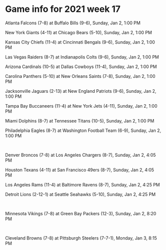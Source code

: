# Game info for 2021 week 17

Atlanta Falcons (7-8) at Buffalo Bills (9-6), Sunday, Jan 2, 1:00 PM

New York Giants (4-11) at Chicago Bears (5-10), Sunday, Jan 2, 1:00 PM

Kansas City Chiefs (11-4) at Cincinnati Bengals (9-6), Sunday, Jan 2, 1:00 PM

Las Vegas Raiders (8-7) at Indianapolis Colts (9-6), Sunday, Jan 2, 1:00 PM

Arizona Cardinals (10-5) at Dallas Cowboys (11-4), Sunday, Jan 2, 1:00 PM

Carolina Panthers (5-10) at New Orleans Saints (7-8), Sunday, Jan 2, 1:00 PM

Jacksonville Jaguars (2-13) at New England Patriots (9-6), Sunday, Jan 2, 1:00 PM

Tampa Bay Buccaneers (11-4) at New York Jets (4-11), Sunday, Jan 2, 1:00 PM

Miami Dolphins (8-7) at Tennessee Titans (10-5), Sunday, Jan 2, 1:00 PM

Philadelphia Eagles (8-7) at Washington Football Team (6-9), Sunday, Jan 2, 1:00 PM


<br/>

Denver Broncos (7-8) at Los Angeles Chargers (8-7), Sunday, Jan 2, 4:05 PM

Houston Texans (4-11) at San Francisco 49ers (8-7), Sunday, Jan 2, 4:05 PM

Los Angeles Rams (11-4) at Baltimore Ravens (8-7), Sunday, Jan 2, 4:25 PM

Detroit Lions (2-12-1) at Seattle Seahawks (5-10), Sunday, Jan 2, 4:25 PM


<br/>

Minnesota Vikings (7-8) at Green Bay Packers (12-3), Sunday, Jan 2, 8:20 PM


<br/>

Cleveland Browns (7-8) at Pittsburgh Steelers (7-7-1), Monday, Jan 3, 8:15 PM

